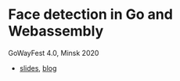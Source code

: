 # Face detection in Go and Webassembly

GoWayFest 4.0, Minsk 2020

- [slides](https://talks.godoc.org/github.com/esimov/talks/2020/gowayfest/gowayfest-minsk-2020.slide), [blog](https://esimov.com/2020/01/pigo-wasm)
